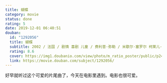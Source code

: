 ```yaml
---
title: 蝴蝶
category: movie
status: done
rating: 5
date: 2019-12-01 06:40:51
douban:
  id: "1292056"
  title: 蝴蝶
  subtitle: 2002 / 法国 / 剧情 喜剧 儿童 / 费利普·弥勒 / 米歇尔·塞罗尔 柯莱儿·布翁尼许
  rating: 8.6
  cover: https://img1.doubanio.com/view/photo/m_ratio_poster/public/p2464686077.jpg
  link: https://movie.douban.com/subject/1292056/
---
```


好早就听过这个可爱的片尾曲了，今天在电影里遇到。电影也很可爱。